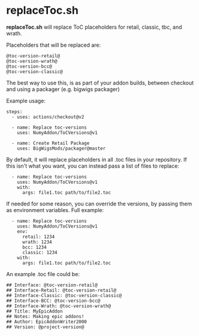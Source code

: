 # replaceToc.sh

__replaceToc.sh__ will replace ToC placeholders for retail, classic, tbc, and wrath.

Placeholders that will be replaced are:
    
    @toc-version-retail@
    @toc-version-wrath@
    @toc-version-bcc@
    @toc-version-classic@

The best way to use this, is as part of your addon builds, between checkout and using a packager (e.g. bigwigs packager)

Example usage:

    steps:
      - uses: actions/checkout@v2

      - name: Replace toc-versions
        uses: NumyAddon/ToCVersions@v1

      - name: Create Retail Package
        uses: BigWigsMods/packager@master

By default, it will replace placeholders in all .toc files in your repository.
If this isn't what you want, you can instead pass a list of files to replace:

      - name: Replace toc-versions
        uses: NumyAddon/ToCVersions@v1
        with:
          args: file1.toc path/to/file2.toc

If needed for some reason, you can override the versions, by passing them as environment variables.
Full example:

      - name: Replace toc-versions
        uses: NumyAddon/ToCVersions@v1
        env:
          retail: 1234
          wrath: 1234
          bcc: 1234
          classic: 1234
        with:
          args: file1.toc path/to/file2.toc

An example .toc file could be:

    ## Interface: @toc-version-retail@
    ## Interface-Retail: @toc-version-retail@
    ## Interface-Classic: @toc-version-classic@
    ## Interface-BCC: @toc-version-bcc@
    ## Interface-Wrath: @toc-version-wrath@
    ## Title: MyEpicAddon
    ## Notes: Making epic addons!
    ## Author: EpicAddonWriter2000
    ## Version: @project-version@
